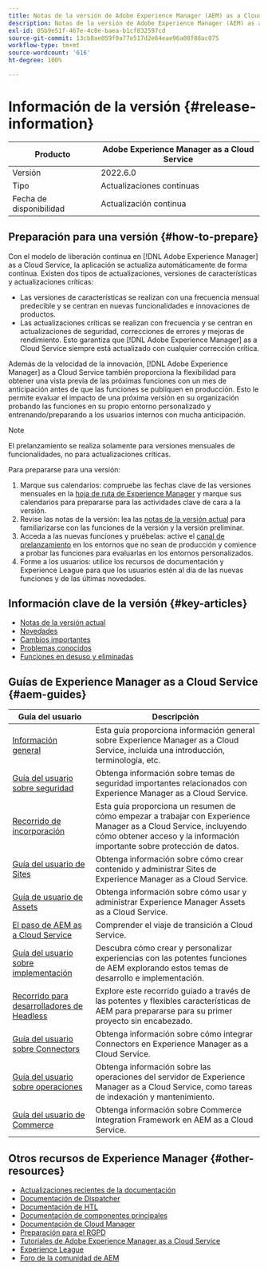 ```yaml
---
title: Notas de la versión de Adobe Experience Manager (AEM) as a Cloud Service.
description: Notas de la versión de Adobe Experience Manager (AEM) as a Cloud Service.
exl-id: 05b9e51f-467e-4c8e-baea-b1cf832597cd
source-git-commit: 13cb8ae059f0a77e517d2e64eae96a08f88ac075
workflow-type: tm+mt
source-wordcount: '616'
ht-degree: 100%

---
```


# Información de la versión {#release-information}

| Producto | Adobe Experience Manager as a Cloud Service |
|---|---|
| Versión | 2022.6.0 |
| Tipo | Actualizaciones continuas |
| Fecha de disponibilidad | Actualización continua |

## Preparación para una versión {#how-to-prepare}

Con el modelo de liberación continua en [!DNL Adobe Experience Manager] as a Cloud Service, la aplicación se actualiza automáticamente de forma continua. Existen dos tipos de actualizaciones, versiones de características y actualizaciones críticas:

* Las versiones de características se realizan con una frecuencia mensual predecible y se centran en nuevas funcionalidades e innovaciones de productos.
* Las actualizaciones críticas se realizan con frecuencia y se centran en actualizaciones de seguridad, correcciones de errores y mejoras de rendimiento. Esto garantiza que [!DNL Adobe Experience Manager] as a Cloud Service siempre está actualizado con cualquier corrección crítica.

Además de la velocidad de la innovación, [!DNL Adobe Experience Manager] as a Cloud Service también proporciona la flexibilidad para obtener una vista previa de las próximas funciones con un mes de anticipación antes de que las funciones se publiquen en producción. Esto le permite evaluar el impacto de una próxima versión en su organización probando las funciones en su propio entorno personalizado y entrenando/preparando a los usuarios internos con mucha anticipación.

>[!NOTE]
>
>El prelanzamiento se realiza solamente para versiones mensuales de funcionalidades, no para actualizaciones críticas.

Para prepararse para una versión:

1. Marque sus calendarios: compruebe las fechas clave de las versiones mensuales en la [hoja de ruta de Experience Manager](https://experienceleague.adobe.com/docs/experience-manager-release-information/aem-release-updates/update-releases-roadmap.html?lang=es#aem-as-cloud-service) y marque sus calendarios para prepararse para las actividades clave de cara a la versión.
1. Revise las notas de la versión: lea las [notas de la versión actual](/help/release-notes/release-notes-cloud/release-notes-current.md) para familiarizarse con las funciones de la versión y la versión preliminar.
1. Acceda a las nuevas funciones y pruébelas: active el [canal de prelanzamiento](/help/release-notes/prerelease.md) en los entornos que no sean de producción y comience a probar las funciones para evaluarlas en los entornos personalizados.
1. Forme a los usuarios: utilice los recursos de documentación y Experience League para que los usuarios estén al día de las nuevas funciones y de las últimas novedades.

## Información clave de la versión {#key-articles}

* [Notas de la versión actual](/help/release-notes/release-notes-cloud/release-notes-current.md)
* [Novedades](what-is-new.md)
* [Cambios importantes](aem-cloud-changes.md)
* [Problemas conocidos](known-issues.md)
* [Funciones en desuso y eliminadas](deprecated-removed-features.md)

## Guías de Experience Manager as a Cloud Service {#aem-guides}

| Guía del usuario | Descripción |
|---|---|
| [Información general](/help/overview/home.md) | Esta guía proporciona información general sobre Experience Manager as a Cloud Service, incluida una introducción, terminología, etc. |
| [Guía del usuario sobre seguridad](/help/security/home.md) | Obtenga información sobre temas de seguridad importantes relacionados con Experience Manager as a Cloud Service. |
| [Recorrido de incorporación](/help/journey-onboarding/overview.md) | Esta guía proporciona un resumen de cómo empezar a trabajar con Experience Manager as a Cloud Service, incluyendo cómo obtener acceso y la información importante sobre protección de datos. |
| [Guía del usuario de Sites](/help/sites-cloud/home.md) | Obtenga información sobre cómo crear contenido y administrar Sites de Experience Manager as a Cloud Service. |
| [Guía de usuario de Assets](/help/assets/home.md) | Obtenga información sobre cómo usar y administrar Experience Manager Assets as a Cloud Service. |
| [El paso de AEM as a Cloud Service](/help/journey-migration/getting-started.md) | Comprender el viaje de transición a Cloud Service. |
| [Guía del usuario sobre implementación](/help/implementing/home.md) | Descubra cómo crear y personalizar experiencias con las potentes funciones de AEM explorando estos temas de desarrollo e implementación. |
| [Recorrido para desarrolladores de Headless](/help/journey-headless/developer/overview.md) | Explore este recorrido guiado a través de las potentes y flexibles características de AEM para prepararse para su primer proyecto sin encabezado. |
| [Guía del usuario sobre Connectors](/help/connectors/home.md) | Obtenga información sobre cómo integrar Connectors en Experience Manager as a Cloud Service. |
| [Guía del usuario sobre operaciones](/help/operations/home.md) | Obtenga información sobre las operaciones del servidor de Experience Manager as a Cloud Service, como tareas de indexación y mantenimiento. |
| [Guía del usuario de Commerce](/help/commerce-cloud/home.md) | Obtenga información sobre Commerce Integration Framework en AEM as a Cloud Service. |

## Otros recursos de Experience Manager {#other-resources}

* [Actualizaciones recientes de la documentación](https://experienceleague.adobe.com/docs/experience-manager-release-information/aem-release-updates/doc-updates/documentation-updates.html?lang=es)
* [Documentación de Dispatcher](/help/implementing/dispatcher/overview.md)
* [Documentación de HTL](https://experienceleague.adobe.com/docs/experience-manager-htl/using/overview.html?lang=es)
* [Documentación de componentes principales](https://experienceleague.adobe.com/docs/experience-manager-core-components/using/introduction.html?lang=es)
* [Documentación de Cloud Manager](https://experienceleague.adobe.com/docs/experience-manager-cloud-service/onboarding/what-is-required/navigate-to-cloud-manager.html?lang=es)
* [Preparación para el RGPD](/help/compliance/data-privacy-and-protection-readiness/aem-readiness.md)
* [Tutoriales de Adobe Experience Manager as a Cloud Service](https://experienceleague.adobe.com/docs/experience-manager-learn/cloud-service/overview.html?lang=es)
* [Experience League](https://experienceleague.adobe.com/?promoid=K42KVXHD&amp;mv=other&amp;lang=es#home)
* [Foro de la comunidad de AEM](https://experienceleaguecommunities.adobe.com/t5/adobe-experience-manager/ct-p/adobe-experience-manager-community?profile.language=es)
